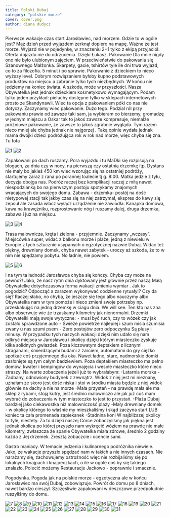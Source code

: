 ```yaml
---
title: Polski Dubaj
category: "polskie morze"
cover: cover.png
author: diana dudycz
---
```


Pierwsze wakacje czas start
Jarosławiec, nad morzem.
Gdzie to w ogóle jest? Mąż dzień przed wyjazdem zerknął dopiero na mapę.
Ważne że jest morze.
Wyjazd nie w pojedynkę, w znaczeniu 2+1 tylko z ekipą przyjaciół. Oferta dojazdu nie do odrzucenia. Dzięki Łukasz.
Pakowanie
Dla mnie nigdy ono nie było ulubionym zajęciem. W przeciwieństwie do pakowania się Szanownego Małżonka.
Skarpety, gacie, tshirtów tyle ile dni trwa wyjazd, co to za filozofia. 5 minut i po sprawie.
Pakowanie z dzieckiem to nieco wyższy level.
Dobrym rozwiązaniem byłoby kupno podstawowych produktów na miejscu a zabranie tylko tych niezbędnych.
W końcu nie jedziemy na koniec świata.
A szkoda, może w przyszłości.
Nasza Obywatelka jest jednak dzieckiem kosmetykowo wymagającym.
Podam tylko jeden przykład: pieluchy dostępne tylko w sklepach internetowych prosto ze Skandynawii.
Wiec ta opcja z pakowaniem póki co nas nie dotyczy.
Zaczynamy wiec pakowanie.
Dużo tego.
Podzial ról przy pakowaniu prawie od zawsze taki sam, ja wybieram co bierzemy, gromadzę w jednym miejscu a Oskar tak to jakoś zawsze kompresuje, niemalże próżniowe pakowanie, że zawsze to jakoś zgrabnie wygląda. 
Tym razem nieco mniej ale chyba jednak nie najgorzej . Taką opinie wydała jednak mama dwójki dzieci podróżująca rok w rok nad morze, więc chyba się zna.
Tu fota

![1](1.JPG)
![2](2.JPG)

Zapakowani po dach ruszamy.
Pora wyjazdu i tu MaDki się rozpisują na blogach, za dnia czy w nocy, na pierwszą czy ostatnią drzemkę itp.
Dystans nie mały bo jakieś 450 km wiec wzorując się na ostatniej podróży, startujemy zaraz z rana po porannej toalecie tj g. 8:00.
Matka jedzie z tyłu, decyzja obojga nas.
Podróż raczej bez komplikacji raczej z miłą nawet niespodzianką bo na pierwszym postoju spotykamy znajomych wracających do swojego domu.
Zabawa - drzemka- postój na dość nietypowej stacji tak jakby czas się na niej zatrzymał, ekspres do kawy się zepsuł ale zasada włacz wyłącz urządzenie nie zawiodła.
Kanapka domowa, kawa na krawężniku, rozprostowanie nóg i ruszamy dalej, druga drzemka, zabawa i już na miejscu.

![3](3.JPG)
![4](4.JPG)

Trasa malownicza, kręta i zielona - przyjemnie.
Zaczynamy „wczasy”.
Miejscówka super, widać z balkonu morze i plaże, jedną z niewielu w Europie z tych sztucznie usypanych o egzotycznej nazwie Dubaj. Widać też piękny, drewniany domek, chyba nawet zabytek - uroczy aż szkoda, że to w nim nie spędzamy pobytu.
No ładnie, nie powiem.

![5](5.jpeg)
![6](6.JPG)

I na tym ta ładność Jarosławca chyba się kończy.
Chyba czy może na pewno?!
Jako, że nasz rytm dnia dyktowany jest głównie przez naszą Małą Obywatelkę dotychczasowa forma wakacji zmienia wymiar .
Jak to pogodzić?
Odpocząć a zarazem wykonywać codzienne rytuały!? Czy da się?
Raczej słabo, no chyba, że jeszcze się tego albo nauczymy albo Obywatelka nam w tym pomoże i nieco zmieni swoje potrzeby np. przeskakując na jedną drzemkę w ciagu dnia.
We will see.
Ten kto nas zna albo obserwuje wie że trzaskamy kilometry jak nienormalni.
Drzemki Obywatelki mają swoje wytyczne:
⁃ musi być ruch, czy to wózek czy jak zostało sprawdzone auto
⁃ Świeże powietrze najlepiej i szum misia szumisia zwany u nas szumi psem
⁃ Zero postojów zero odpoczynku
Są plusy i minusy.
W przypadku tych naszych wakacji dzięki nim udało się nam odkryć miejsca w Jarosławcu i okolicy dzięki którym miasteczko zyskuje kilka solidnych gwiazdek.
Poza kiczowatym deptakiem z licznymi straganami, śmierdzącymi budami z żarciem, automatami do gry ciężko spotkać coś przyjemnego dla oka.
Nawet ładne, stare, nadmorskie domki zasłonięte są tym całym badziewiem.
Poza deptakiem miasteczko ma pełno domów, kwater i kempingów do wynajęcia i wesołe miasteczko które nieco straszy.
Na warte zobaczenia jeżeli już to wybrałabym:
-Latarnia morska - Zadbany, odnowiony budynek z zewnątrz. Widok z niej jest mi nieznany, uznałam ze skoro jest dość niska i stoi w środku miasta będzie z niej widok głównie na dachy a nie na morze
-Mała przystań - na prawdę mała ale ma sklep z rybami, stoją kutry, jest średnio malowniczo ale jak już coś mam wybrać do zobaczenia w tym miasteczko to jest to przystań.
-Plaża Dubaj bardziej jako ciekawostka niż malowniczość plaży
-Mały drewniany domek - w okolicy którego to właśnie my mieszkaliśmy i skąd zaczyna start LUB koniec ta cała promenada zapiekanek
-Stadnina koni
W najbliższej okolicy to tyle, niestety.
Za to dzięki naszej Córce zobaczyliśmy jak piękna jest jednak okolica po której przyszło nam wykręcić wóziem na prawdę nie małe kilometry, zwłaszcza że spanie Obywatelka miała zdrowe, średnio 2 godziny każda z Jej drzemek.
Zresztą zobaczcie i oceńcie sami.


Gastro maniacy.
W temacie jedzenia i kulinarnego podróżnika niewiele. Jako,  że wakacje przyszło spędzać nam w takich a nie innych czasach. Nie narażamy się, zachowujemy ostrożność więc nie rozbijaliśmy się po lokalnych knajpach i knajpeczkach, 
o ile w ogóle coś by się takiego znalazło.
Polecić możemy Restauracje Jackowo - poprawnie i smacznie.

Pogodynka.
Pogoda jak na polskie morze - egzotyczna ale w końcu Jarosławiec ma swój Dubaj, zobowiązuje.
Powrót do domu po 8 dniach, nawet bardzo cieszył.
Szczęśliwie zapakowani w deszczowe przedpołudnie ruszyliśmy do domu.

![7](7.jpeg)
![8](8.jpeg)
![9](9.jpeg)
![10](10.jpeg)
![11](11.jpeg)
![12](12.jpeg)
![13](13.jpeg)
![14](14.jpeg)
![15](15.jpeg)
![16](16.jpeg)
![17](17.jpeg)
![18](18.jpeg)
![19](19.jpeg)
![20](20.jpeg)
![21](21.jpeg)
![22](22.jpeg)
![23](23.jpeg)
![24](24.jpeg)
![25](25.jpeg)
![26](26.jpeg)
![27](27.jpeg)
![28](28.jpeg)
![29](29.jpeg)
![30](30.jpeg)
![31](31.jpeg)
